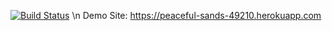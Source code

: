 [![Build Status](https://travis-ci.org/trlenova/myDemoApp.svg?branch=master)](https://travis-ci.org/trlenova/myDemoApp) \n
Demo Site:
https://peaceful-sands-49210.herokuapp.com
